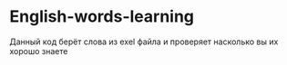 # English-words-learning
Данный код берёт слова из exel файла и проверяет насколько вы их хорошо знаете
